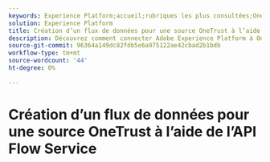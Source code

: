 ```yaml
---
keywords: Experience Platform;accueil;rubriques les plus consultées;OneTrust
solution: Experience Platform
title: Création d’un flux de données pour une source OneTrust à l’aide de l’API Flow Service
description: Découvrez comment connecter Adobe Experience Platform à OneTrust à l’aide de l’API Flow Service.
source-git-commit: 96364a149dc82fdb5e6a975122ae42cbad2b1bdb
workflow-type: tm+mt
source-wordcount: '44'
ht-degree: 0%

---
```


# Création d’un flux de données pour une source OneTrust à l’aide de l’API Flow Service
